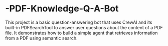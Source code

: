 # -PDF-Knowledge-Q-A-Bot
This project is a basic question-answering bot that uses CrewAI and its built-in PDFSearchTool to answer user questions about the content of a PDF file. It demonstrates how to build a simple agent that retrieves information from a PDF using semantic search.
